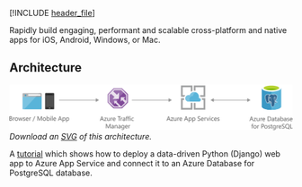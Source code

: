 


[!INCLUDE [header_file](../../../includes/sol-idea-header.yml)]

Rapidly build engaging, performant and scalable cross-platform and native apps for iOS, Android, Windows, or Mac.

## Architecture

![Architecture Diagram](../media/scalable-web-and-mobile-applications-using-azure-database-for-postgresql.png)
*Download an [SVG](../media/scalable-web-and-mobile-applications-using-azure-database-for-postgresql.svg) of this architecture.*

A [tutorial](/azure/app-service/containers/tutorial-python-postgresql-app?tabs=bash) which shows how to deploy a data-driven Python (Django) web app to Azure App Service and connect it to an Azure Database for PostgreSQL database.


